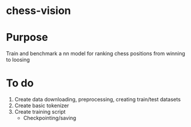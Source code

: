 # chess-vision

# Purpose

Train and benchmark a nn model for ranking chess positions from winning to loosing

# To do 

1) Create data downloading, preprocessing, creating train/test datasets
2) Create basic tokenizer
3) Create training script
    - Checkpointing/saving
